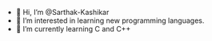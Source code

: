 - 👋 Hi, I’m @Sarthak-Kashikar
- 👀 I’m interested in learning new programming languages.
- 🌱 I’m currently learning C and C++

<!---
Sarthak-Kashikar/Sarthak-Kashikar is a ✨ special ✨ repository because its `README.md` (this file) appears on your GitHub profile.
You can click the Preview link to take a look at your changes.
--->
